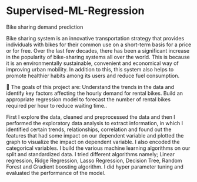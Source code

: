 # Supervised-ML-Regression
Bike sharing demand prediction

Bike sharing system is an innovative transportation strategy that provides individuals with bikes for their common use on a short-term basis for a price or for free. Over the last few decades, there has been a significant increase in the popularity of bike-sharing systems all over the world. This is because it is an environmentally sustainable, convenient and economical way of improving urban mobility. In addition to this, this system also helps to promote healthier habits among its users and reduce fuel consumption.

🎯 The goals of this project are:
Understand the trends in the data and identify key factors affecting the hourly demand for rental bikes.
Build an appropriate regression model to forecast the number of rental bikes required per hour to reduce waiting time..

First I explore the data, cleaned and preprocessed the data and then I performed the exploratory data analysis to extract information, in which I identified certain trends, relationships, correlation and found out the features that had some impact on our dependent variable and plotted the graph to visualize the impact on dependent variable. I also encoded the categorical variables. 
I build the various machine learning algorithms on our split and standardized data. I tried different algorithms namely; Linear regression, Ridge Regression, Lasso Regression, Decision Tree, Random Forest and Gradient boosting algorithm. I did hyper parameter tuning and evaluated the performance of the model. 
